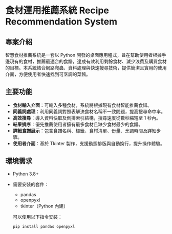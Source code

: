 # 食材運用推薦系統 Recipe Recommendation System

## 專案介紹

智慧食材推薦系統是一套以 Python 開發的桌面應用程式，旨在幫助使用者根據手邊現有的食材，推薦最適合的食譜，達成有效利用剩餘食材、減少浪費及購買食材的目標。本系統結合網路爬蟲、資料處理與快速搜尋技術，提供簡潔且實用的使用介面，方便使用者快速找到可烹調的菜餚。

## 主要功能

- **食材輸入介面**：可輸入多種食材，系統將根據現有食材智能推薦食譜。
- **同義詞處理**：利用同義詞對照表解決食材名稱不一致問題，提高搜尋命中率。
- **高效搜尋**：導入資料快取及倒排索引結構，搜尋速度從數秒縮短至 1 秒內。
- **結果排序**：優先推薦使用者擁有最多食材且缺少食材最少的食譜。
- **詳細食譜展示**：包含食譜名稱、標籤、食材清單、份量、烹調時間及詳細步驟。
- **使用者介面**：基於 Tkinter 製作，支援動態排版與自動換行，提升操作體驗。

## 環境需求

- Python 3.8+
- 需要安裝的套件：
  - pandas
  - openpyxl
  - tkinter（Python 內建）
  
  可以使用以下指令安裝：

  ```bash
  pip install pandas openpyxl
